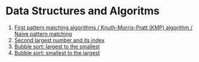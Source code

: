 # Data Structures and Algoritms 
1. [ First pattern matching algorithms /  Knuth-Morris-Pratt (KMP) algorithm / Naive pattern matching ](https://github.com/chaw-thiri/Data-Structures-and-Algorithms-/blob/main/first_pattern_matching.cpp)
2. [ Second largest number and its index](https://github.com/chaw-thiri/Data-Structures-and-Algorithms-/blob/main/second_largest.cpp)
3. [Bubble sort: largest to the smallest](https://github.com/chaw-thiri/Data-Structures-and-Algorithms-/blob/main/bubble_sort_1.cpp)
4. [Bubble sort: smallest to the largest](https://github.com/chaw-thiri/Data-Structures-and-Algorithms-/blob/main/bubble_sort_2.cpp)
